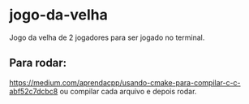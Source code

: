 # jogo-da-velha
Jogo da velha de 2 jogadores para ser jogado no terminal.

## Para rodar:
https://medium.com/aprendacpp/usando-cmake-para-compilar-c-c-abf52c7dcbc8
ou compilar cada arquivo e depois rodar.
